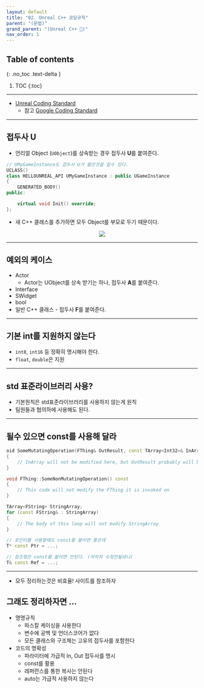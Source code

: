 ```yaml
---
layout: default
title: "02. Unreal C++ 코딩규칙"
parent: "(문법)"
grand_parent: "(Unreal C++ 🚀)"
nav_order: 1
---
```


## Table of contents
{: .no_toc .text-delta }

1. TOC
{:toc}

---

* [Unreal Coding Standard](https://docs.unrealengine.com/4.27/en-US/ProductionPipelines/DevelopmentSetup/CodingStandard/)
    * 참고 [Google Coding Standard](https://google.github.io/styleguide/)

---

## 접두사 **U**
    
* 언리얼 Object (`UObject`)를 상속받는 경우 접두사 **U**를 붙여준다.

```cpp
// UMyGameInstance도 접두사 U가 붙은것을 알수 있다.
UCLASS()
class HELLOUNREAL_API UMyGameInstance : public UGameInstance
{
	GENERATED_BODY()
public:

	virtual void Init() override;
};
```

* 새 C++ 클래스를 추가하면 모두 Object를 부모로 두기 때문이다.

<p align="center">
  <img src="https://taehyungs-programming-blog.github.io/blog/assets/images/unreal/basic_cpp/basic_cpp_2-1.png"/>
</p>

---

## 예외의 케이스

* Actor
    * Actor는 UObject를 상속 받기는 하나, 접두사 **A**를 붙여준다.
* Interface
* SWidget
* bool
* 일반 C++ 클래스 - 접두사 **F**를 붙여준다.

---

## 기본 int를 지원하지 않는다

* `int8`, `int16` 등 정확히 명시해야 한다.
* `float`, `double`은 지원

---

## std 표준라이브러리 사용?

* 기본원칙은 std표준라이브러리를 사용하지 않는게 원칙
* 팀원들과 협의하에 사용해도 된다.

---

## 될수 있으면 const를 사용해 달라

```cpp
oid SomeMutatingOperation(FThing& OutResult, const TArray<Int32>& InArray)
{
    // InArray will not be modified here, but OutResult probably will be
}

void FThing::SomeNonMutatingOperation() const
{
    // This code will not modify the FThing it is invoked on
}

TArray<FString> StringArray;
for (const FString& : StringArray)
{
    // The body of this loop will not modify StringArray
}
```

```cpp
// 포인터를 사용할때도 const를 붙이면 좋은데
T* const Ptr = ...;

// 참조형은 const를 붙이면 안된다. (어차피 수정안될테니)
T& const Ref = ...;
```

---

* 모두 정리하는것은 비효율! 사이트를 참조하자

## 그래도 정리하자면 ...

* 명명규칙
    * 파스칼 케이싱을 사용한다
    * 변수에 공백 및 언더스코어가 없다
    * 모든 클래스와 구조체는 고유의 접두사를 포함한다
* 코드의 명확성
    * 파라미터에 가급적 In, Out 접두사를 명시
    * const를 활용
    * 레퍼런스를 통한 복사는 안된다
    * auto는 가급적 사용하지 않는다